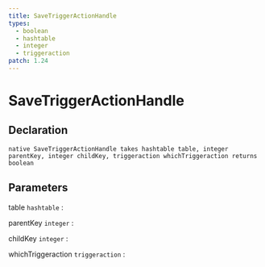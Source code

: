 ```yaml
---
title: SaveTriggerActionHandle
types:
  - boolean
  - hashtable
  - integer
  - triggeraction
patch: 1.24
---
```


# SaveTriggerActionHandle

## Declaration

```jass
native SaveTriggerActionHandle takes hashtable table, integer parentKey, integer childKey, triggeraction whichTriggeraction returns boolean
```

## Parameters
table `hashtable`
: 

parentKey `integer`
: 

childKey `integer`
: 

whichTriggeraction `triggeraction`
: 
